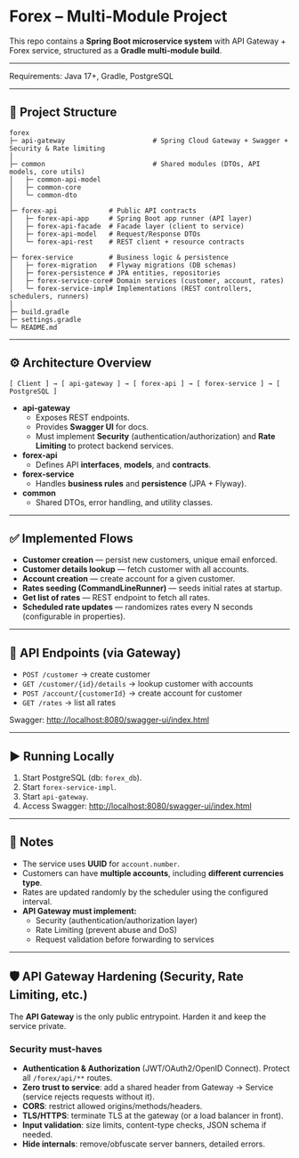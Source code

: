 # Forex – Multi-Module Project

This repo contains a **Spring Boot microservice system** with API Gateway + Forex service, structured as a **Gradle multi-module build**.

---
Requirements: Java 17+, Gradle, PostgreSQL

---

## 📂 Project Structure

```
forex
├─ api-gateway                      # Spring Cloud Gateway + Swagger + Security & Rate limiting
│
├─ common                           # Shared modules (DTOs, API models, core utils)
│   ├─ common-api-model
│   ├─ common-core
│   └─ common-dto
│
├─ forex-api             # Public API contracts
│   ├─ forex-api-app     # Spring Boot app runner (API layer)
│   ├─ forex-api-facade  # Facade layer (client to service)
│   ├─ forex-api-model   # Request/Response DTOs
│   └─ forex-api-rest    # REST client + resource contracts
│
├─ forex-service         # Business logic & persistence
│   ├─ forex-migration   # Flyway migrations (DB schemas)
│   ├─ forex-persistence # JPA entities, repositories
│   ├─ forex-service-core# Domain services (customer, account, rates)
│   └─ forex-service-impl# Implementations (REST controllers, schedulers, runners)
│
├─ build.gradle
├─ settings.gradle
└─ README.md
```

---

## ⚙️ Architecture Overview

```
[ Client ] → [ api-gateway ] → [ forex-api ] → [ forex-service ] → [ PostgreSQL ]
```

- **api-gateway**
  - Exposes REST endpoints.
  - Provides **Swagger UI** for docs.
  - Must implement **Security** (authentication/authorization) and **Rate Limiting** to protect backend services.
- **forex-api**
  - Defines API **interfaces**, **models**, and **contracts**.
- **forex-service**
  - Handles **business rules** and **persistence** (JPA + Flyway).
- **common**
  - Shared DTOs, error handling, and utility classes.

---

## ✅ Implemented Flows

- **Customer creation** — persist new customers, unique email enforced.
- **Customer details lookup** — fetch customer with all accounts.
- **Account creation** — create account for a given customer.
- **Rates seeding (CommandLineRunner)** — seeds initial rates at startup.
- **Get list of rates** — REST endpoint to fetch all rates.
- **Scheduled rate updates** — randomizes rates every N seconds (configurable in properties).

---

## 📡 API Endpoints (via Gateway)

- `POST /customer` → create customer
- `GET /customer/{id}/details` → lookup customer with accounts
- `POST /account/{customerId}` → create account for customer
- `GET /rates` → list all rates

Swagger: [http://localhost:8080/swagger-ui/index.html](http://localhost:8080/swagger-ui/index.html)

---

## ▶️ Running Locally

1. Start PostgreSQL (db: `forex_db`).
3. Start `forex-service-impl`.
4. Start `api-gateway`.
5. Access Swagger: [http://localhost:8080/swagger-ui/index.html](http://localhost:8080/swagger-ui/index.html)

---

## 📝 Notes

- The service uses **UUID** for `account.number`.
- Customers can have **multiple accounts**, including **different currencies type**.
- Rates are updated randomly by the scheduler using the configured interval.
- **API Gateway must implement:**
  - Security (authentication/authorization layer)
  - Rate Limiting (prevent abuse and DoS)
  - Request validation before forwarding to services

---

## 🛡️ API Gateway Hardening (Security, Rate Limiting, etc.)

The **API Gateway** is the only public entrypoint. Harden it and keep the service private.

### Security must-haves
- **Authentication & Authorization** (JWT/OAuth2/OpenID Connect). Protect all `/forex/api/**` routes.
- **Zero trust to service**: add a shared header from Gateway → Service (service rejects requests without it).
- **CORS**: restrict allowed origins/methods/headers.
- **TLS/HTTPS**: terminate TLS at the gateway (or a load balancer in front).
- **Input validation**: size limits, content-type checks, JSON schema if needed.
- **Hide internals**: remove/obfuscate server banners, detailed errors.
